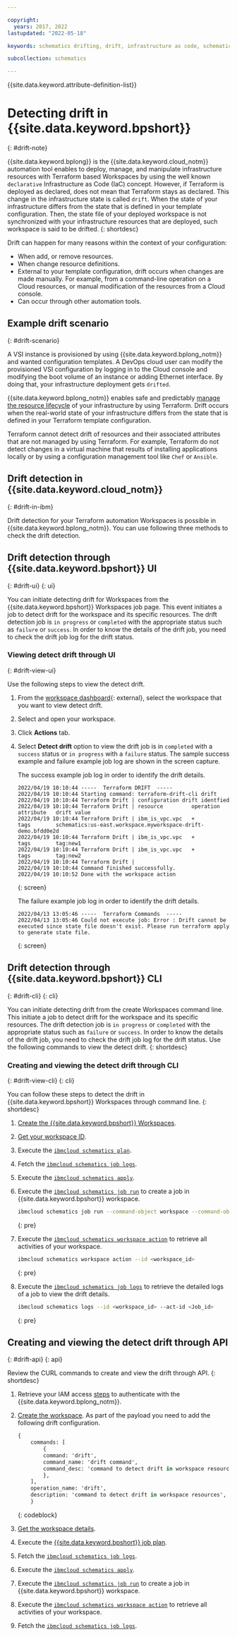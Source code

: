 ```yaml
---

copyright:
  years: 2017, 2022
lastupdated: "2022-05-18"

keywords: schematics drifting, drift, infrastructure as code, schematics workspace drift

subcollection: schematics

---
```


{{site.data.keyword.attribute-definition-list}}

# Detecting drift in {{site.data.keyword.bpshort}}
{: #drift-note}

{{site.data.keyword.bplong}} is the {{site.data.keyword.cloud_notm}} automation tool enables to deploy, manage, and manipulate infrastructure resources with Terraform based Workspaces by using the well known `declarative` Infrastructure as Code (IaC) concept. However, if Terraform is deployed as declared, does not mean that Terraform stays as declared. This change in the infrastructure state is called `drift`. When the state of your infrastructure differs from the state that is defined in your template configuration. Then, the state file of your deployed workspace is not synchronized with your infrastructure resources that are deployed, such workspace is said to be drifted.
{: shortdesc}

Drift can happen for many reasons within the context of your configuration:
- When add, or remove resources. 
- When change resource definitions. 
- External to your template configuration, drift occurs when changes are made manually. For example, from a command-line operation on a Cloud resources, or manual modification of the resources from a Cloud console. 
- Can occur through other automation tools.

## Example drift scenario
{: #drift-scenario}

A VSI instance is provisioned by using {{site.data.keyword.bplong_notm}} and wanted configuration templates. A DevOps cloud user can modify the provisioned VSI configuration by logging in to the Cloud console and modifying the boot volume of an instance or adding Ethernet interface. By doing that, your infrastructure deployment gets `drifted`.

{{site.data.keyword.bplong_notm}} enables safe and predictably [manage the resource lifecycle](/docs/schematics?topic=schematics-manage-lifecycle) of your infrastructure by using Terraform. Drift occurs when the real-world state of your infrastructure differs from the state that is defined in your Terraform template configuration. 

Terraform cannot detect drift of resources and their associated attributes that are not managed by using Terraform. For example, Terraform do not detect changes in a virtual machine that results of installing applications locally or by using a configuration management tool like `Chef` or `Ansible`.

## Drift detection in {{site.data.keyword.cloud_notm}}
{: #drift-in-ibm}

Drift detection for your Terraform automation Workspaces is possible in {{site.data.keyword.bplong_notm}}. You can use following three methods to check the drift detection.

## Drift detection through {{site.data.keyword.bpshort}} UI
{: #drift-ui}
{: ui}

You can initiate detecting drift for Workspaces from the {{site.data.keyword.bpshort}} Workspaces job page. This event initiates a job to detect drift for the workspace and its specific resources. The drift detection job is `in progress` or `completed` with the appropriate status such as `failure` or `success`. In order to know the details of the drift job, you need to check the drift job log for the drift status.

### Viewing detect drift through UI
{: #drift-view-ui}

Use the following steps to view the detect drift.

1. From the [workspace dashboard](https://cloud.ibm.com/schematics/workspaces){: external}, select the workspace that you want to view detect drift.
2. Select and open your workspace.
3. Click **Actions** tab.
4. Select **Detect drift** option to view the drift job is in `completed` with a `success` status or `in progress` with a `failure` status. The sample success example and failure example job log are shown in the screen capture.

    The success example job log in order to identify the drift details.
    ```text
    2022/04/19 10:10:44 -----  Terraform DRIFT  -----
    2022/04/19 10:10:44 Starting command: terraform-drift-cli drift
    2022/04/19 10:10:44 Terraform Drift | configuration drift identfied
    2022/04/19 10:10:44 Terraform Drift | resource         operation   attribute   drift value
    2022/04/19 10:10:44 Terraform Drift | ibm_is_vpc.vpc   +           tags        schematics:us-east.workspace.myworkspace-drift-demo.bfdd0e2d
    2022/04/19 10:10:44 Terraform Drift | ibm_is_vpc.vpc   +           tags        tag:new1
    2022/04/19 10:10:44 Terraform Drift | ibm_is_vpc.vpc   +           tags        tag:new2
    2022/04/19 10:10:44 Terraform Drift |
    2022/04/19 10:10:44 Command finished successfully.
    2022/04/19 10:10:52 Done with the workspace action
    ```
    {: screen}

    The failure example job log in order to identify the drift details.
    ```text
    2022/04/13 13:05:46 -----  Terraform Commands  -----
    2022/04/13 13:05:46 Could not execute job: Error : Drift cannot be executed since state file doesn't exist. Please run terraform apply to generate state file.
    ```
    {: screen}

## Drift detection through {{site.data.keyword.bpshort}} CLI
{: #drift-cli}
{: cli}

You can initiate detecting drift from the create Workspaces command line. This initiate a job to detect drift for the workspace and its specific resources. The drift detection job is `in progress` or `completed` with the appropriate status such as `failure` or `success`. In order to know the details of the drift job, you need to check the drift job log for the drift status. Use the following commands to view the detect drift.
{: shortdesc}

### Creating and viewing the detect drift through CLI
{: #drift-view-cli}
{: cli}

You can follow these steps to detect the drift in {{site.data.keyword.bpshort}} Workspaces through command line.
{: shortdesc}

1. [Create the {{site.data.keyword.bpshort}} Workspaces](/docs/schematics?topic=schematics-schematics-cli-reference#schematics-workspace-new).
2. [Get your workspace ID](/docs/schematics?topic=schematics-schematics-cli-reference#schematics-workspace-get).
3. Execute the [`ibmcloud schematics plan`](/docs/schematics?topic=schematics-schematics-cli-reference#schematics-plan).
4. Fetch the [`ibmcloud schematics job logs`](/docs/schematics?topic=schematics-schematics-cli-reference#schematics-logs-job).
5. Execute the [`ibmcloud schematics apply`](/docs/schematics?topic=schematics-schematics-cli-reference#schematics-apply).
6. Execute the [`ibmcloud schematics job run`](/docs/schematics?topic=schematics-schematics-cli-reference#schematics-run-job) to create a job in {{site.data.keyword.bpshort}} workspace.

    ```sh
    ibmcloud schematics job run --command-object workspace --command-object-id <workspace_id> --command-name drift
    ```
    {: pre}

7. Execute the [`ibmcloud schematics workspace action`](/docs/schematics?topic=schematics-schematics-cli-reference#schematics-workspace-action) to retrieve all activities of your workspace.

    ```sh
    ibmcloud schematics workspace action --id <workspace_id>
    ```
    {: pre}

8. Execute the [`ibmcloud schematics job logs`](/docs/schematics?topic=schematics-schematics-cli-reference#schematics-logs-job) to retrieve the detailed logs of a job to view the drift details.

    ```sh
    ibmcloud schematics logs --id <workspace_id> --act-id <Job_id>
    ```
    {: pre}

## Creating and viewing the detect drift through API 
{: #drift-api}
{: api}

Review the CURL commands to create and view the drift through API.
{: shortdesc}

1. Retrieve your IAM access [steps](/docs/schematics?topic=schematics-setup-api#cs_api) to authenticate with the {{site.data.keyword.bplong_notm}}.
2. [Create the workspace](/apidocs/schematics/schematics#create-workspace). As part of the payload you need to add the following drift configuration.

    ```terraform
    {
        commands: [
            {
            command: 'drift',
            command_name: 'drift command',
            command_desc: 'command to detect drift in workspace resources',
            },
        ],
        operation_name: 'drift',
        description: 'command to detect drift in workspace resources',
        }
    ```
    {: codeblock}

3. [Get the workspace details](/apidocs/schematics/schematics#get-workspace).
4. Execute the [{{site.data.keyword.bpshort}} job plan](/apidocs/schematics/schematics#plan-workspace-command).
5. Fetch the [`ibmcloud schematics job logs`](/apidocs/schematics/schematics#get-template-activity-log).
6. Execute the [`ibmcloud schematics apply`](/apidocs/schematics/schematics#apply-workspace-command).
7. Execute the [`ibmcloud schematics job run`](/apidocs/schematics/schematics#run-workspace-commands) to create a job in {{site.data.keyword.bpshort}} workspace.
8. Execute the [`ibmcloud schematics workspace action`](/apidocs/schematics/schematics#create-job) to retrieve all activities of your workspace.
9. Fetch the [`ibmcloud schematics job logs`](/apidocs/schematics/schematics#get-template-activity-log).

